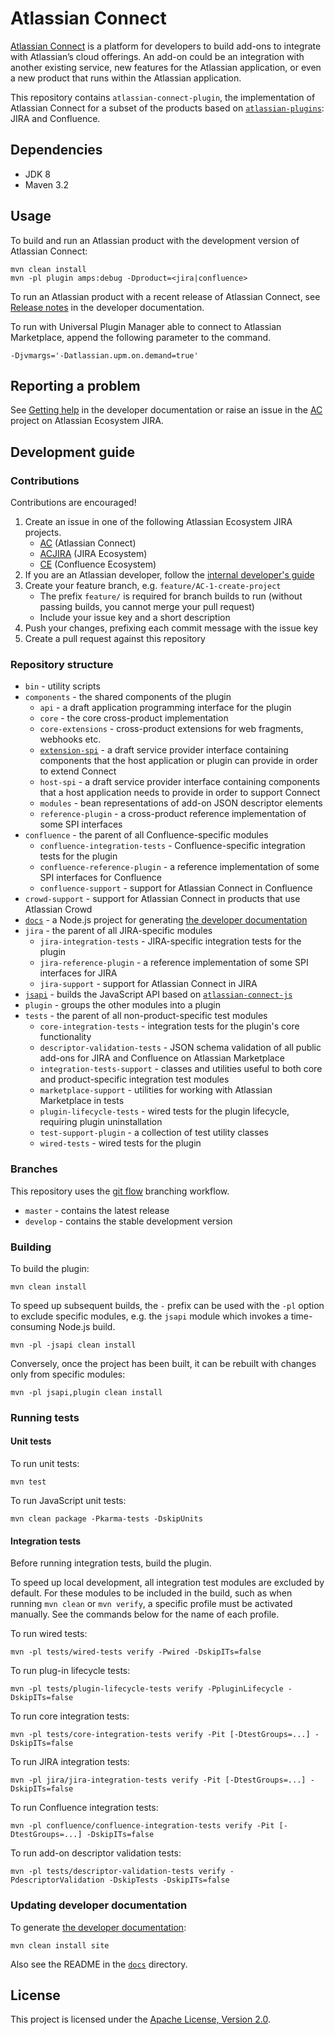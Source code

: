 # Atlassian Connect

[Atlassian Connect](https://connect.atlassian.com) is a platform for developers to build add-ons to integrate with
Atlassian’s cloud offerings. An add-on could be an integration with another existing service, new features for the
Atlassian application, or even a new product that runs within the Atlassian application.

This repository contains `atlassian-connect-plugin`, the implementation of Atlassian Connect for a subset of the
products based on [`atlassian-plugins`](https://bitbucket.org/atlassian/atlassian-plugins): JIRA and Confluence.

## Dependencies

* JDK 8
* Maven 3.2

## Usage

To build and run an Atlassian product with the development version of Atlassian Connect:

    mvn clean install
    mvn -pl plugin amps:debug -Dproduct=<jira|confluence>

To run an Atlassian product with a recent release of Atlassian Connect, see
[Release notes](https://developer.atlassian.com/static/connect/docs/latest/resources/release-notes.html) in the
developer documentation.

To run with Universal Plugin Manager able to connect to Atlassian Marketplace, append the following parameter to the command.

    -Djvmargs='-Datlassian.upm.on.demand=true'

## Reporting a problem

See [Getting help](https://developer.atlassian.com/static/connect/docs/latest/resources/getting-help.html) in the
developer documentation or raise an issue in the [AC](https://ecosystem.atlassian.net/browse/AC) project
on Atlassian Ecosystem JIRA.

## Development guide

### Contributions

Contributions are encouraged!

1. Create an issue in one of the following Atlassian Ecosystem JIRA projects.
    * [AC](https://ecosystem.atlassian.net/browse/AC) (Atlassian Connect)
    * [ACJIRA](https://ecosystem.atlassian.net/browse/ACJIRA) (JIRA Ecosystem)
    * [CE](https://ecosystem.atlassian.net/browse/CE) (Confluence Ecosystem)
2. If you are an Atlassian developer, follow the [internal developer's guide](https://extranet.atlassian.com/display/ARA/Atlassian+Connect+Internal+Developer%27s+Guide)
3. Create your feature branch, e.g. `feature/AC-1-create-project`
    * The prefix `feature/` is required for branch builds to run (without passing builds, you cannot merge your pull request)
    * Include your issue key and a short description
4. Push your changes, prefixing each commit message with the issue key
5. Create a pull request against this repository

### Repository structure

* `bin` - utility scripts
* `components` - the shared components of the plugin
	* `api` - a draft application programming interface for the plugin
	* `core` - the core cross-product implementation
	* `core-extensions` - cross-product extensions for web fragments, webhooks etc.
    * [`extension-spi`](components/extension-spi) - a draft service provider interface containing components that the 
    host application or plugin can provide in order to extend Connect
    * `host-spi` - a draft service provider interface containing components that a host application needs to provide in 
    order to support Connect
    * `modules` - bean representations of add-on JSON descriptor elements
	* `reference-plugin` - a cross-product reference implementation of some SPI interfaces
* `confluence` - the parent of all Confluence-specific modules
    * `confluence-integration-tests` - Confluence-specific integration tests for the plugin
	* `confluence-reference-plugin` - a reference implementation of some SPI interfaces for Confluence
	* `confluence-support` - support for Atlassian Connect in Confluence
* `crowd-support` - support for Atlassian Connect in products that use Atlassian Crowd
* [`docs`](docs) - a Node.js project for generating [the developer documentation](https://connect.atlassian.com)
* `jira` - the parent of all JIRA-specific modules
	* `jira-integration-tests` - JIRA-specific integration tests for the plugin
	* `jira-reference-plugin` - a reference implementation of some SPI interfaces for JIRA
	* `jira-support` - support for Atlassian Connect in JIRA
* [`jsapi`](jsapi) - builds the JavaScript API based on [`atlassian-connect-js`](https://bitbucket.org/atlassian/atlassian-connect-js)
* `plugin` - groups the other modules into a plugin
* `tests` - the parent of all non-product-specific test modules
    * `core-integration-tests` - integration tests for the plugin's core functionality
    * `descriptor-validation-tests` - JSON schema validation of all public add-ons for JIRA and Confluence on Atlassian Marketplace
    * `integration-tests-support` - classes and utilities useful to both core and product-specific integration test modules
    * `marketplace-support` - utilities for working with Atlassian Marketplace in tests
    * `plugin-lifecycle-tests` - wired tests for the plugin lifecycle, requiring plugin uninstallation
    * `test-support-plugin` - a collection of test utility classes
    * `wired-tests` - wired tests for the plugin

### Branches

This repository uses the [git flow](https://www.atlassian.com/git/workflows#!workflow-gitflow) branching workflow.

* `master` - contains the latest release
* `develop` - contains the stable development version

### Building

To build the plugin:

    mvn clean install

To speed up subsequent builds, the `-` prefix can be used with the `-pl` option to exclude specific modules,
e.g. the `jsapi` module which invokes a time-consuming Node.js build.

    mvn -pl -jsapi clean install

Conversely, once the project has been built, it can be rebuilt with changes only from specific modules:

    mvn -pl jsapi,plugin clean install

### Running tests

#### Unit tests

To run unit tests:

    mvn test

To run JavaScript unit tests:

    mvn clean package -Pkarma-tests -DskipUnits

#### Integration tests

Before running integration tests, build the plugin.

To speed up local development, all integration test modules are excluded by default. For these modules to be included
in the build, such as when running `mvn clean` or `mvn verify`, a specific profile must be activated manually. See the
commands below for the name of each profile.

To run wired tests:

    mvn -pl tests/wired-tests verify -Pwired -DskipITs=false

To run plug-in lifecycle tests:

    mvn -pl tests/plugin-lifecycle-tests verify -PpluginLifecycle -DskipITs=false

To run core integration tests:

    mvn -pl tests/core-integration-tests verify -Pit [-DtestGroups=...] -DskipITs=false 

To run JIRA integration tests:

    mvn -pl jira/jira-integration-tests verify -Pit [-DtestGroups=...] -DskipITs=false 
    
To run Confluence integration tests:

    mvn -pl confluence/confluence-integration-tests verify -Pit [-DtestGroups=...] -DskipITs=false 

To run add-on descriptor validation tests:

    mvn -pl tests/descriptor-validation-tests verify -PdescriptorValidation -DskipTests -DskipITs=false

### Updating developer documentation

To generate [the developer documentation](https://connect.atlassian.com):

    mvn clean install site

Also see the README in the [`docs`](docs) directory.

## License

This project is licensed under the [Apache License, Version 2.0](LICENSE.txt).